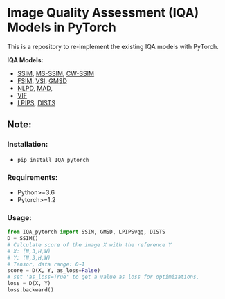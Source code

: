# Image Quality Assessment (IQA) Models in PyTorch

This is a repository to re-implement the existing IQA models with PyTorch.

**IQA Models:** 
- [SSIM](https://www.cns.nyu.edu/~lcv/ssim/), [MS-SSIM](https://ece.uwaterloo.ca/~z70wang/publications/msssim.html), [CW-SSIM](https://www.mathworks.com/matlabcentral/fileexchange/43017-complex-wavelet-structural-similarity-index-cw-ssim)
- [FSIM](https://sse.tongji.edu.cn/linzhang/IQA/FSIM/FSIM.htm), [VSI](https://sse.tongji.edu.cn/linzhang/IQA/VSI/VSI.htm), [GMSD](https://www4.comp.polyu.edu.hk/~cslzhang/IQA/GMSD/GMSD.htm)
- [NLPD](https://www.cns.nyu.edu/~lcv/NLPyr/), [MAD](http://vision.eng.shizuoka.ac.jp/mod/url/view.php?id=54),
- [VIF](https://live.ece.utexas.edu/research/Quality/VIF.htm)
- [LPIPS](https://github.com/richzhang/PerceptualSimilarity), [DISTS](https://github.com/dingkeyan93/DISTS)

**Note:** 
- 

### Installation:
- ```pip install IQA_pytorch```

### Requirements: 
- Python>=3.6
- Pytorch>=1.2

### Usage:
```python
from IQA_pytorch import SSIM, GMSD, LPIPSvgg, DISTS
D = SSIM()
# Calculate score of the image X with the reference Y
# X: (N,3,H,W) 
# Y: (N,3,H,W) 
# Tensor, data range: 0~1
score = D(X, Y, as_loss=False) 
# set 'as_loss=True' to get a value as loss for optimizations.
loss = D(X, Y)
loss.backward()
```

<!-- ### Citation
```
@article{ding2020iqa,
  title={Image Quality Assessment: Unifying Structure and Texture Similarity},
  author={Ding, Keyan and Ma, Kede and Wang, Shiqi and Simoncelli, Eero P.},
  journal = {CoRR},
  volume = {abs/2004.07728},
  year={2020},
  url = {https://arxiv.org/abs/2004.07728}
}
``` -->